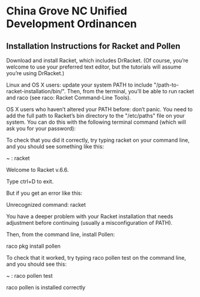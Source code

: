
# China Grove NC  Unified Development Ordinancen


## Installation Instructions for Racket and Pollen

Download and install Racket, which includes DrRacket. (Of course, you’re welcome to use your preferred text editor, but the tutorials will assume you’re using DrRacket.)

Linux and OS X users: update your system PATH to include "/path-to-racket-installation/bin/". Then, from the terminal, you’ll be able to run racket and raco (see raco: Racket Command-Line Tools).

OS X users who haven’t altered your PATH before: don’t panic. You need to add the full path to Racket’s bin directory to the "/etc/paths" file on your system. You can do this with the following terminal command (which will ask you for your password):


To check that you did it correctly, try typing racket on your command line, and you should see something like this:

~ : racket

Welcome to Racket v.6.6.

>

Type ctrl+D to exit.

But if you get an error like this:

Unrecognized command: racket

You have a deeper problem with your Racket installation that needs adjustment before continuing (usually a misconfiguration of PATH).

Then, from the command line, install Pollen:

raco pkg install pollen

To check that it worked, try typing raco pollen test on the command line, and you should see this:
  
  ~ : raco pollen test

raco pollen is installed correctly




